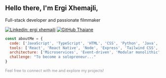 <h2>Hello there, I'm Ergi Xhemajli,</h2>
<div>Full-stack developer and passionate filmmaker</div>

[![Linkedin: ergi xhemajli](https://img.shields.io/badge/-ergixhemajli-blue?style=flat-square&logo=Linkedin&logoColor=white&link=https://linkedin.com/in/ergi-xhemajli-26a238191/)](https://linkedin.com/in/ergi-xhemajli-26a238191/)
[![GitHub Thaiane](https://img.shields.io/github/followers/ergixhemajli?label=follow&style=social)](https://github.com/ergixhemajli)

```javascript
const aboutMe = {
  code: ['JavaScript', 'TypeScript', 'HTML', 'CSS', 'Python', 'Java', 'Kotlin', 'Go (in progress)', 'Rust (in progress)'],
  tools: ['React', 'React Native', 'Node', 'Express', 'Tailwind CSS', 'PostgreSQL', 'Git', 'Docker'],
  architecture: ['Microservices', 'Event-driven', 'Modular monolithic', 'Serverless', 'RESTful APIs', 'MVC (Model-View-Controller)', 'Domain-Driven Design (DDD)'],
  challenge: "To become a solopreneur..."
}
```
<p style="font-size: 0.9em; color: #8b949e;">Feel free to connect with me and explore my projects!</p>
